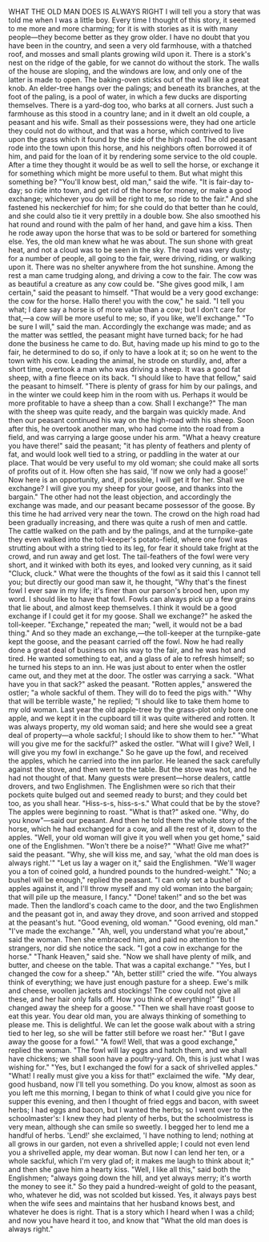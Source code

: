 WHAT THE OLD MAN DOES IS ALWAYS RIGHT
I
will
tell
you
a
story
that
was
told
me
when
I
was
a
little
boy.
Every
time
I
thought
of
this
story,
it
seemed
to
me
more
and
more
charming;
for
it
is
with
stories
as
it
is
with
many
people—they
become
better
as
they
grow
older.
I
have
no
doubt
that
you
have
been
in
the
country,
and
seen
a
very
old
farmhouse,
with
a
thatched
roof,
and
mosses
and
small
plants
growing
wild
upon
it.
There
is
a
stork's
nest
on
the
ridge
of
the
gable,
for
we
cannot
do
without
the
stork.
The
walls
of
the
house
are
sloping,
and
the
windows
are
low,
and
only
one
of
the
latter
is
made
to
open.
The
baking-oven
sticks
out
of
the
wall
like
a
great
knob.
An
elder-tree
hangs
over
the
palings;
and
beneath
its
branches,
at
the
foot
of
the
paling,
is
a
pool
of
water,
in
which
a
few
ducks
are
disporting
themselves.
There
is
a
yard-dog
too,
who
barks
at
all
corners.
Just
such
a
farmhouse
as
this
stood
in
a
country
lane;
and
in
it
dwelt
an
old
couple,
a
peasant
and
his
wife.
Small
as
their
possessions
were,
they
had
one
article
they
could
not
do
without,
and
that
was
a
horse,
which
contrived
to
live
upon
the
grass
which
it
found
by
the
side
of
the
high
road.
The
old
peasant
rode
into
the
town
upon
this
horse,
and
his
neighbors
often
borrowed
it
of
him,
and
paid
for
the
loan
of
it
by
rendering
some
service
to
the
old
couple.
After
a
time
they
thought
it
would
be
as
well
to
sell
the
horse,
or
exchange
it
for
something
which
might
be
more
useful
to
them.
But
what
might
this
something
be?
"You'll
know
best,
old
man,"
said
the
wife.
"It
is
fair-day
to-day;
so
ride
into
town,
and
get
rid
of
the
horse
for
money,
or
make
a
good
exchange;
whichever
you
do
will
be
right
to
me,
so
ride
to
the
fair."
And
she
fastened
his
neckerchief
for
him;
for
she
could
do
that
better
than
he
could,
and
she
could
also
tie
it
very
prettily
in
a
double
bow.
She
also
smoothed
his
hat
round
and
round
with
the
palm
of
her
hand,
and
gave
him
a
kiss.
Then
he
rode
away
upon
the
horse
that
was
to
be
sold
or
bartered
for
something
else.
Yes,
the
old
man
knew
what
he
was
about.
The
sun
shone
with
great
heat,
and
not
a
cloud
was
to
be
seen
in
the
sky.
The
road
was
very
dusty;
for
a
number
of
people,
all
going
to
the
fair,
were
driving,
riding,
or
walking
upon
it.
There
was
no
shelter
anywhere
from
the
hot
sunshine.
Among
the
rest
a
man
came
trudging
along,
and
driving
a
cow
to
the
fair.
The
cow
was
as
beautiful
a
creature
as
any
cow
could
be.
"She
gives
good
milk,
I
am
certain,"
said
the
peasant
to
himself.
"That
would
be
a
very
good
exchange:
the
cow
for
the
horse.
Hallo
there!
you
with
the
cow,"
he
said.
"I
tell
you
what;
I
dare
say
a
horse
is
of
more
value
than
a
cow;
but
I
don't
care
for
that,—a
cow
will
be
more
useful
to
me;
so,
if
you
like,
we'll
exchange."
"To
be
sure
I
will,"
said
the
man.
Accordingly
the
exchange
was
made;
and
as
the
matter
was
settled,
the
peasant
might
have
turned
back;
for
he
had
done
the
business
he
came
to
do.
But,
having
made
up
his
mind
to
go
to
the
fair,
he
determined
to
do
so,
if
only
to
have
a
look
at
it;
so
on
he
went
to
the
town
with
his
cow.
Leading
the
animal,
he
strode
on
sturdily,
and,
after
a
short
time,
overtook
a
man
who
was
driving
a
sheep.
It
was
a
good
fat
sheep,
with
a
fine
fleece
on
its
back.
"I
should
like
to
have
that
fellow,"
said
the
peasant
to
himself.
"There
is
plenty
of
grass
for
him
by
our
palings,
and
in
the
winter
we
could
keep
him
in
the
room
with
us.
Perhaps
it
would
be
more
profitable
to
have
a
sheep
than
a
cow.
Shall
I
exchange?"
The
man
with
the
sheep
was
quite
ready,
and
the
bargain
was
quickly
made.
And
then
our
peasant
continued
his
way
on
the
high-road
with
his
sheep.
Soon
after
this,
he
overtook
another
man,
who
had
come
into
the
road
from
a
field,
and
was
carrying
a
large
goose
under
his
arm.
"What
a
heavy
creature
you
have
there!"
said
the
peasant;
"it
has
plenty
of
feathers
and
plenty
of
fat,
and
would
look
well
tied
to
a
string,
or
paddling
in
the
water
at
our
place.
That
would
be
very
useful
to
my
old
woman;
she
could
make
all
sorts
of
profits
out
of
it.
How
often
she
has
said,
'If
now
we
only
had
a
goose!'
Now
here
is
an
opportunity,
and,
if
possible,
I
will
get
it
for
her.
Shall
we
exchange?
I
will
give
you
my
sheep
for
your
goose,
and
thanks
into
the
bargain."
The
other
had
not
the
least
objection,
and
accordingly
the
exchange
was
made,
and
our
peasant
became
possessor
of
the
goose.
By
this
time
he
had
arrived
very
near
the
town.
The
crowd
on
the
high
road
had
been
gradually
increasing,
and
there
was
quite
a
rush
of
men
and
cattle.
The
cattle
walked
on
the
path
and
by
the
palings,
and
at
the
turnpike-gate
they
even
walked
into
the
toll-keeper's
potato-field,
where
one
fowl
was
strutting
about
with
a
string
tied
to
its
leg,
for
fear
it
should
take
fright
at
the
crowd,
and
run
away
and
get
lost.
The
tail-feathers
of
the
fowl
were
very
short,
and
it
winked
with
both
its
eyes,
and
looked
very
cunning,
as
it
said
"Cluck,
cluck."
What
were
the
thoughts
of
the
fowl
as
it
said
this
I
cannot
tell
you;
but
directly
our
good
man
saw
it,
he
thought,
"Why
that's
the
finest
fowl
I
ever
saw
in
my
life;
it's
finer
than
our
parson's
brood
hen,
upon
my
word.
I
should
like
to
have
that
fowl.
Fowls
can
always
pick
up
a
few
grains
that
lie
about,
and
almost
keep
themselves.
I
think
it
would
be
a
good
exchange
if
I
could
get
it
for
my
goose.
Shall
we
exchange?"
he
asked
the
toll-keeper.
"Exchange,"
repeated
the
man;
"well,
it
would
not
be
a
bad
thing."
And
so
they
made
an
exchange,—the
toll-keeper
at
the
turnpike-gate
kept
the
goose,
and
the
peasant
carried
off
the
fowl.
Now
he
had
really
done
a
great
deal
of
business
on
his
way
to
the
fair,
and
he
was
hot
and
tired.
He
wanted
something
to
eat,
and
a
glass
of
ale
to
refresh
himself;
so
he
turned
his
steps
to
an
inn.
He
was
just
about
to
enter
when
the
ostler
came
out,
and
they
met
at
the
door.
The
ostler
was
carrying
a
sack.
"What
have
you
in
that
sack?"
asked
the
peasant.
"Rotten
apples,"
answered
the
ostler;
"a
whole
sackful
of
them.
They
will
do
to
feed
the
pigs
with."
"Why
that
will
be
terrible
waste,"
he
replied;
"I
should
like
to
take
them
home
to
my
old
woman.
Last
year
the
old
apple-tree
by
the
grass-plot
only
bore
one
apple,
and
we
kept
it
in
the
cupboard
till
it
was
quite
withered
and
rotten.
It
was
always
property,
my
old
woman
said;
and
here
she
would
see
a
great
deal
of
property—a
whole
sackful;
I
should
like
to
show
them
to
her."
"What
will
you
give
me
for
the
sackful?"
asked
the
ostler.
"What
will
I
give?
Well,
I
will
give
you
my
fowl
in
exchange."
So
he
gave
up
the
fowl,
and
received
the
apples,
which
he
carried
into
the
inn
parlor.
He
leaned
the
sack
carefully
against
the
stove,
and
then
went
to
the
table.
But
the
stove
was
hot,
and
he
had
not
thought
of
that.
Many
guests
were
present—horse
dealers,
cattle
drovers,
and
two
Englishmen.
The
Englishmen
were
so
rich
that
their
pockets
quite
bulged
out
and
seemed
ready
to
burst;
and
they
could
bet
too,
as
you
shall
hear.
"Hiss-s-s,
hiss-s-s."
What
could
that
be
by
the
stove?
The
apples
were
beginning
to
roast.
"What
is
that?"
asked
one.
"Why,
do
you
know"—said
our
peasant.
And
then
he
told
them
the
whole
story
of
the
horse,
which
he
had
exchanged
for
a
cow,
and
all
the
rest
of
it,
down
to
the
apples.
"Well,
your
old
woman
will
give
it
you
well
when
you
get
home,"
said
one
of
the
Englishmen.
"Won't
there
be
a
noise?"
"What!
Give
me
what?"
said
the
peasant.
"Why,
she
will
kiss
me,
and
say,
'what
the
old
man
does
is
always
right.'"
"Let
us
lay
a
wager
on
it,"
said
the
Englishmen.
"We'll
wager
you
a
ton
of
coined
gold,
a
hundred
pounds
to
the
hundred-weight."
"No;
a
bushel
will
be
enough,"
replied
the
peasant.
"I
can
only
set
a
bushel
of
apples
against
it,
and
I'll
throw
myself
and
my
old
woman
into
the
bargain;
that
will
pile
up
the
measure,
I
fancy."
"Done!
taken!"
and
so
the
bet
was
made.
Then
the
landlord's
coach
came
to
the
door,
and
the
two
Englishmen
and
the
peasant
got
in,
and
away
they
drove,
and
soon
arrived
and
stopped
at
the
peasant's
hut.
"Good
evening,
old
woman."
"Good
evening,
old
man."
"I've
made
the
exchange."
"Ah,
well,
you
understand
what
you're
about,"
said
the
woman.
Then
she
embraced
him,
and
paid
no
attention
to
the
strangers,
nor
did
she
notice
the
sack.
"I
got
a
cow
in
exchange
for
the
horse."
"Thank
Heaven,"
said
she.
"Now
we
shall
have
plenty
of
milk,
and
butter,
and
cheese
on
the
table.
That
was
a
capital
exchange."
"Yes,
but
I
changed
the
cow
for
a
sheep."
"Ah,
better
still!"
cried
the
wife.
"You
always
think
of
everything;
we
have
just
enough
pasture
for
a
sheep.
Ewe's
milk
and
cheese,
woollen
jackets
and
stockings!
The
cow
could
not
give
all
these,
and
her
hair
only
falls
off.
How
you
think
of
everything!"
"But
I
changed
away
the
sheep
for
a
goose."
"Then
we
shall
have
roast
goose
to
eat
this
year.
You
dear
old
man,
you
are
always
thinking
of
something
to
please
me.
This
is
delightful.
We
can
let
the
goose
walk
about
with
a
string
tied
to
her
leg,
so
she
will
be
fatter
still
before
we
roast
her."
"But
I
gave
away
the
goose
for
a
fowl."
"A
fowl!
Well,
that
was
a
good
exchange,"
replied
the
woman.
"The
fowl
will
lay
eggs
and
hatch
them,
and
we
shall
have
chickens;
we
shall
soon
have
a
poultry-yard.
Oh,
this
is
just
what
I
was
wishing
for."
"Yes,
but
I
exchanged
the
fowl
for
a
sack
of
shrivelled
apples."
"What!
I
really
must
give
you
a
kiss
for
that!"
exclaimed
the
wife.
"My
dear,
good
husband,
now
I'll
tell
you
something.
Do
you
know,
almost
as
soon
as
you
left
me
this
morning,
I
began
to
think
of
what
I
could
give
you
nice
for
supper
this
evening,
and
then
I
thought
of
fried
eggs
and
bacon,
with
sweet
herbs;
I
had
eggs
and
bacon,
but
I
wanted
the
herbs;
so
I
went
over
to
the
schoolmaster's:
I
knew
they
had
plenty
of
herbs,
but
the
schoolmistress
is
very
mean,
although
she
can
smile
so
sweetly.
I
begged
her
to
lend
me
a
handful
of
herbs.
'Lend!'
she
exclaimed,
'I
have
nothing
to
lend;
nothing
at
all
grows
in
our
garden,
not
even
a
shrivelled
apple;
I
could
not
even
lend
you
a
shrivelled
apple,
my
dear
woman.
But
now
I
can
lend
her
ten,
or
a
whole
sackful,
which
I'm
very
glad
of;
it
makes
me
laugh
to
think
about
it;"
and
then
she
gave
him
a
hearty
kiss.
"Well,
I
like
all
this,"
said
both
the
Englishmen;
"always
going
down
the
hill,
and
yet
always
merry;
it's
worth
the
money
to
see
it."
So
they
paid
a
hundred-weight
of
gold
to
the
peasant,
who,
whatever
he
did,
was
not
scolded
but
kissed.
Yes,
it
always
pays
best
when
the
wife
sees
and
maintains
that
her
husband
knows
best,
and
whatever
he
does
is
right.
That
is
a
story
which
I
heard
when
I
was
a
child;
and
now
you
have
heard
it
too,
and
know
that
"What
the
old
man
does
is
always
right."
